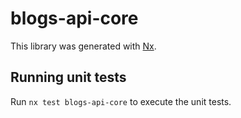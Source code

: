 # blogs-api-core

This library was generated with [Nx](https://nx.dev).

## Running unit tests

Run `nx test blogs-api-core` to execute the unit tests.
